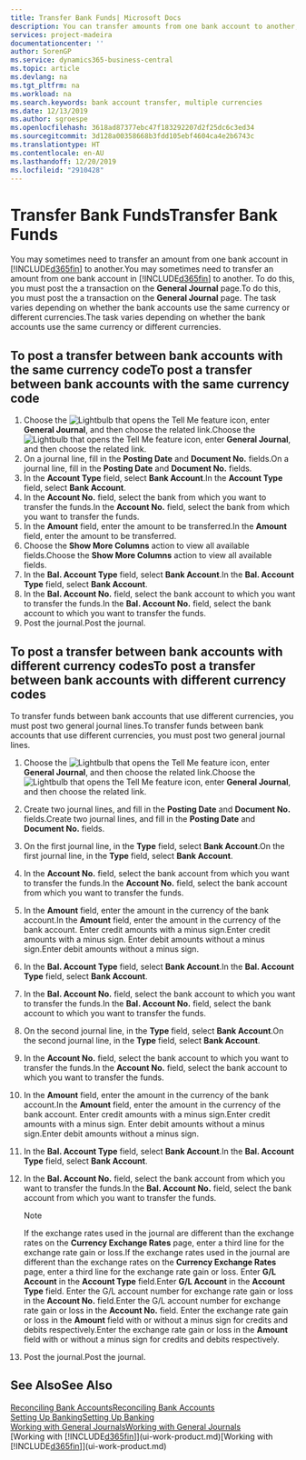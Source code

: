 ```yaml
---
title: Transfer Bank Funds| Microsoft Docs
description: You can transfer amounts from one bank account to another, including different currencies, by posting the transaction in the general journal.
services: project-madeira
documentationcenter: ''
author: SorenGP
ms.service: dynamics365-business-central
ms.topic: article
ms.devlang: na
ms.tgt_pltfrm: na
ms.workload: na
ms.search.keywords: bank account transfer, multiple currencies
ms.date: 12/13/2019
ms.author: sgroespe
ms.openlocfilehash: 3618ad87377ebc47f183292207d2f25dc6c3ed34
ms.sourcegitcommit: 3d128a00358668b3fdd105ebf4604ca4e2b6743c
ms.translationtype: HT
ms.contentlocale: en-AU
ms.lasthandoff: 12/20/2019
ms.locfileid: "2910428"
---
```

# <a name="transfer-bank-funds"></a><span data-ttu-id="0412d-103">Transfer Bank Funds</span><span class="sxs-lookup"><span data-stu-id="0412d-103">Transfer Bank Funds</span></span>
<span data-ttu-id="0412d-104">You may sometimes need to transfer an amount from one bank account in [!INCLUDE[d365fin](includes/d365fin_md.md)] to another.</span><span class="sxs-lookup"><span data-stu-id="0412d-104">You may sometimes need to transfer an amount from one bank account in [!INCLUDE[d365fin](includes/d365fin_md.md)] to another.</span></span> <span data-ttu-id="0412d-105">To do this, you must post the a transaction on the **General Journal** page.</span><span class="sxs-lookup"><span data-stu-id="0412d-105">To do this, you must post the a transaction on the **General Journal** page.</span></span> <span data-ttu-id="0412d-106">The task varies depending on whether the bank accounts use the same currency or different currencies.</span><span class="sxs-lookup"><span data-stu-id="0412d-106">The task varies depending on whether the bank accounts use the same currency or different currencies.</span></span>

## <a name="to-post-a-transfer-between-bank-accounts-with-the-same-currency-code"></a><span data-ttu-id="0412d-107">To post a transfer between bank accounts with the same currency code</span><span class="sxs-lookup"><span data-stu-id="0412d-107">To post a transfer between bank accounts with the same currency code</span></span>
1. <span data-ttu-id="0412d-108">Choose the ![Lightbulb that opens the Tell Me feature](media/ui-search/search_small.png "Tell me what you want to do") icon, enter **General Journal**, and then choose the related link.</span><span class="sxs-lookup"><span data-stu-id="0412d-108">Choose the ![Lightbulb that opens the Tell Me feature](media/ui-search/search_small.png "Tell me what you want to do") icon, enter **General Journal**, and then choose the related link.</span></span>
2. <span data-ttu-id="0412d-109">On a journal line, fill in the **Posting Date** and **Document No.** fields.</span><span class="sxs-lookup"><span data-stu-id="0412d-109">On a journal line, fill in the **Posting Date** and **Document No.** fields.</span></span>
3. <span data-ttu-id="0412d-110">In the **Account Type** field, select **Bank Account**.</span><span class="sxs-lookup"><span data-stu-id="0412d-110">In the **Account Type** field, select **Bank Account**.</span></span>
4. <span data-ttu-id="0412d-111">In the **Account No.** field, select the bank from which you want to transfer the funds.</span><span class="sxs-lookup"><span data-stu-id="0412d-111">In the **Account No.** field, select the bank from which you want to transfer the funds.</span></span>
5. <span data-ttu-id="0412d-112">In the **Amount** field, enter the amount to be transferred.</span><span class="sxs-lookup"><span data-stu-id="0412d-112">In the **Amount** field, enter the amount to be transferred.</span></span>
6. <span data-ttu-id="0412d-113">Choose the **Show More Columns** action to view all available fields.</span><span class="sxs-lookup"><span data-stu-id="0412d-113">Choose the **Show More Columns** action to view all available fields.</span></span>
7. <span data-ttu-id="0412d-114">In the **Bal. Account Type** field, select **Bank Account**.</span><span class="sxs-lookup"><span data-stu-id="0412d-114">In the **Bal. Account Type** field, select **Bank Account**.</span></span>
8. <span data-ttu-id="0412d-115">In the **Bal. Account No.** field, select the bank account to which you want to transfer the funds.</span><span class="sxs-lookup"><span data-stu-id="0412d-115">In the **Bal. Account No.** field, select the bank account to which you want to transfer the funds.</span></span>
9. <span data-ttu-id="0412d-116">Post the journal.</span><span class="sxs-lookup"><span data-stu-id="0412d-116">Post the journal.</span></span>

## <a name="to-post-a-transfer-between-bank-accounts-with-different-currency-codes"></a><span data-ttu-id="0412d-117">To post a transfer between bank accounts with different currency codes</span><span class="sxs-lookup"><span data-stu-id="0412d-117">To post a transfer between bank accounts with different currency codes</span></span>
<span data-ttu-id="0412d-118">To transfer funds between bank accounts that use different currencies, you must post two general journal lines.</span><span class="sxs-lookup"><span data-stu-id="0412d-118">To transfer funds between bank accounts that use different currencies, you must post two general journal lines.</span></span>

1. <span data-ttu-id="0412d-119">Choose the ![Lightbulb that opens the Tell Me feature](media/ui-search/search_small.png "Tell me what you want to do") icon, enter **General Journal**, and then choose the related link.</span><span class="sxs-lookup"><span data-stu-id="0412d-119">Choose the ![Lightbulb that opens the Tell Me feature](media/ui-search/search_small.png "Tell me what you want to do") icon, enter **General Journal**, and then choose the related link.</span></span>
2. <span data-ttu-id="0412d-120">Create two journal lines, and fill in the **Posting Date** and **Document No.** fields.</span><span class="sxs-lookup"><span data-stu-id="0412d-120">Create two journal lines, and fill in the **Posting Date** and **Document No.** fields.</span></span>
3. <span data-ttu-id="0412d-121">On the first journal line, in the **Type** field, select **Bank Account**.</span><span class="sxs-lookup"><span data-stu-id="0412d-121">On the first journal line, in the **Type** field, select **Bank Account**.</span></span>
4. <span data-ttu-id="0412d-122">In the **Account No.** field, select the bank account from which you want to transfer the funds.</span><span class="sxs-lookup"><span data-stu-id="0412d-122">In the **Account No.** field, select the bank account from which you want to transfer the funds.</span></span>
5. <span data-ttu-id="0412d-123">In the **Amount** field, enter the amount in the currency of the bank account.</span><span class="sxs-lookup"><span data-stu-id="0412d-123">In the **Amount** field, enter the amount in the currency of the bank account.</span></span> <span data-ttu-id="0412d-124">Enter credit amounts with a minus sign.</span><span class="sxs-lookup"><span data-stu-id="0412d-124">Enter credit amounts with a minus sign.</span></span> <span data-ttu-id="0412d-125">Enter debit amounts without a minus sign.</span><span class="sxs-lookup"><span data-stu-id="0412d-125">Enter debit amounts without a minus sign.</span></span>
6. <span data-ttu-id="0412d-126">In the **Bal. Account Type** field, select **Bank Account**.</span><span class="sxs-lookup"><span data-stu-id="0412d-126">In the **Bal. Account Type** field, select **Bank Account**.</span></span>
7. <span data-ttu-id="0412d-127">In the **Bal. Account No.** field, select the bank account to which you want to transfer the funds.</span><span class="sxs-lookup"><span data-stu-id="0412d-127">In the **Bal. Account No.** field, select the bank account to which you want to transfer the funds.</span></span>
8. <span data-ttu-id="0412d-128">On the second journal line, in the **Type** field, select **Bank Account**.</span><span class="sxs-lookup"><span data-stu-id="0412d-128">On the second journal line, in the **Type** field, select **Bank Account**.</span></span>
9. <span data-ttu-id="0412d-129">In the **Account No.** field, select the bank account to which you want to transfer the funds.</span><span class="sxs-lookup"><span data-stu-id="0412d-129">In the **Account No.** field, select the bank account to which you want to transfer the funds.</span></span>
10. <span data-ttu-id="0412d-130">In the **Amount** field, enter the amount in the currency of the bank account.</span><span class="sxs-lookup"><span data-stu-id="0412d-130">In the **Amount** field, enter the amount in the currency of the bank account.</span></span> <span data-ttu-id="0412d-131">Enter credit amounts with a minus sign.</span><span class="sxs-lookup"><span data-stu-id="0412d-131">Enter credit amounts with a minus sign.</span></span> <span data-ttu-id="0412d-132">Enter debit amounts without a minus sign.</span><span class="sxs-lookup"><span data-stu-id="0412d-132">Enter debit amounts without a minus sign.</span></span>
11. <span data-ttu-id="0412d-133">In the **Bal. Account Type** field, select **Bank Account**.</span><span class="sxs-lookup"><span data-stu-id="0412d-133">In the **Bal. Account Type** field, select **Bank Account**.</span></span>  
12. <span data-ttu-id="0412d-134">In the **Bal. Account No.** field, select the bank account from which you want to transfer the funds.</span><span class="sxs-lookup"><span data-stu-id="0412d-134">In the **Bal. Account No.** field, select the bank account from which you want to transfer the funds.</span></span>

    > [!NOTE]  
    > <span data-ttu-id="0412d-135">If the exchange rates used in the journal are different than the exchange rates on the **Currency Exchange Rates** page, enter a third line for the exchange rate gain or loss.</span><span class="sxs-lookup"><span data-stu-id="0412d-135">If the exchange rates used in the journal are different than the exchange rates on the **Currency Exchange Rates** page, enter a third line for the exchange rate gain or loss.</span></span> <span data-ttu-id="0412d-136">Enter **G/L Account** in the **Account Type** field.</span><span class="sxs-lookup"><span data-stu-id="0412d-136">Enter **G/L Account** in the **Account Type** field.</span></span> <span data-ttu-id="0412d-137">Enter the G/L account number for exchange rate gain or loss in the **Account No.** field.</span><span class="sxs-lookup"><span data-stu-id="0412d-137">Enter the G/L account number for exchange rate gain or loss in the **Account No.** field.</span></span> <span data-ttu-id="0412d-138">Enter the exchange rate gain or loss in the **Amount** field with or without a minus sign for credits and debits respectively.</span><span class="sxs-lookup"><span data-stu-id="0412d-138">Enter the exchange rate gain or loss in the **Amount** field with or without a minus sign for credits and debits respectively.</span></span>
13. <span data-ttu-id="0412d-139">Post the journal.</span><span class="sxs-lookup"><span data-stu-id="0412d-139">Post the journal.</span></span>

## <a name="see-also"></a><span data-ttu-id="0412d-140">See Also</span><span class="sxs-lookup"><span data-stu-id="0412d-140">See Also</span></span>
[<span data-ttu-id="0412d-141">Reconciling Bank Accounts</span><span class="sxs-lookup"><span data-stu-id="0412d-141">Reconciling Bank Accounts</span></span>](bank-manage-bank-accounts.md)  
[<span data-ttu-id="0412d-142">Setting Up Banking</span><span class="sxs-lookup"><span data-stu-id="0412d-142">Setting Up Banking</span></span>](bank-setup-banking.md)  
[<span data-ttu-id="0412d-143">Working with General Journals</span><span class="sxs-lookup"><span data-stu-id="0412d-143">Working with General Journals</span></span>](ui-work-general-journals.md)  
<span data-ttu-id="0412d-144">[Working with [!INCLUDE[d365fin](includes/d365fin_md.md)]](ui-work-product.md)</span><span class="sxs-lookup"><span data-stu-id="0412d-144">[Working with [!INCLUDE[d365fin](includes/d365fin_md.md)]](ui-work-product.md)</span></span>
